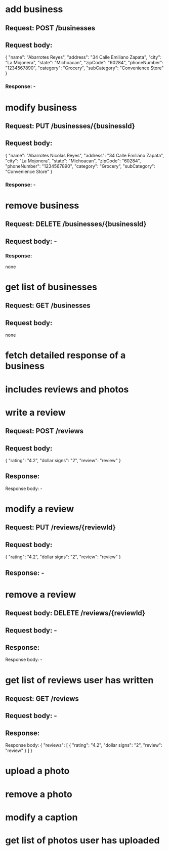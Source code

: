 <!-- Businesses -->
# add business
## Request: POST /businesses
## Request body:
{
  "name": "Abarrotes Reyes",
  "address": "34 Calle Emiliano Zapata",
  "city": "La Mojonera",
  "state": "Michoacan",
  "zipCode": "60284",
  "phoneNumber": "1234567890",
  "category": "Grocery",
  "subCategory": "Convenience Store"
}

### Response: -

# modify business
## Request: PUT /businesses/{businessId}
## Request body:
{
  "name": "Abarrotes Nicolas Reyes",
  "address": "34 Calle Emiliano Zapata",
  "city": "La Mojonera",
  "state": "Michoacan",
  "zipCode": "60284",
  "phoneNumber": "1234567890",
  "category": "Grocery",
  "subCategory": "Convenience Store"
}

### Response: -

# remove business
## Request: DELETE /businesses/{businessId}
## Request body: -

### Response:
  none

# get list of businesses
## Request: GET /businesses
## Request body: 
  none  

# fetch detailed response of a business
# includes reviews and photos


<!-- Reviews -->
# write a review
## Request: POST /reviews
## Request body:
{
  "rating": "4.2",
  "dollar signs": "2",
  "review": "review"
}

## Response: 
Response body: -

# modify a review
## 
## Request: PUT /reviews/{reviewId}
## Request body:
{
  "rating": "4.2",
  "dollar signs": "2",
  "review": "review"
}
## Response: - 

# remove a review
## Request body: DELETE /reviews/{reviewId}
## Request body: -

## Response:
  Response body:  -

# get list of reviews user has written
## Request: GET /reviews
## Request body: -

## Response:
  Response body: 
  {
    "reviews": [
      {
        "rating": "4.2",
        "dollar signs": "2",
        "review": "review"
      }
    ]
  }

<!-- Photos -->
# upload a photo


# remove a photo


# modify a caption


# get list of photos user has uploaded

